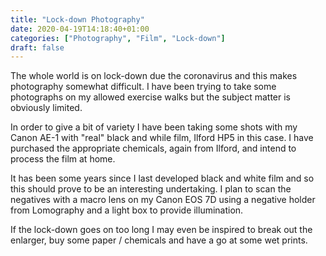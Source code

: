```yaml
---
title: "Lock-down Photography"
date: 2020-04-19T14:18:40+01:00
categories: ["Photography", "Film", "Lock-down"]
draft: false
---
```

The whole world is on lock-down due the coronavirus and this makes photography somewhat difficult. I have been trying to take some photographs on my allowed exercise walks but the subject matter is obviously limited.

In order to give a bit of variety I have been taking some shots with my Canon AE-1 with "real" black and while film, Ilford HP5 in this case. I have purchased the appropriate chemicals, again from Ilford, and intend to process the film at home.

It has been some years since I last developed black and white film and so this should prove to be an interesting undertaking. I plan to scan the negatives with a macro lens on my Canon EOS 7D using a negative holder from Lomography and a light box to provide illumination.

If the lock-down goes on too long I may even be inspired to break out the enlarger, buy some paper / chemicals and have a go at some wet prints.
